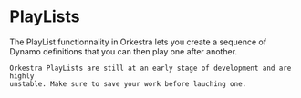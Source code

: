 # PlayLists

The PlayList functionnality in Orkestra lets you create a sequence of Dynamo definitions that you can then play one after another.

```text
Orkestra PlayLists are still at an early stage of development and are highly 
unstable. Make sure to save your work before lauching one. 
```

